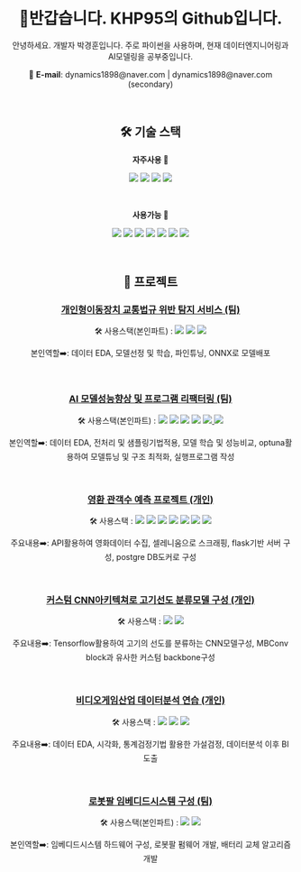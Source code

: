 <h1 align="center"> 👋반갑습니다. KHP95의 Github입니다.</h1>
<p align="center"> 안녕하세요. 개발자 박경훈입니다. 주로 파이썬을 사용하며, 현재 데이터엔지니어링과 AI모델링을 공부중입니다. </p>

<!-- 블로그 및 연락 -->
<div align="center">
<!--   <p><strong>📚 tech blog </strong> : <a href="https://bumpy-hospital-f8b.notion.site/Tech-blog-698a2b1746d94d3c980778d80de8a4bf?pvs=4">notion</a> </p> -->
  <p align="center">📧 <strong>E-mail</strong>: dynamics1898@naver.com | dynamics1898@naver.com (secondary)</p>
</div>
&nbsp&nbsp&nbsp&nbsp&nbsp&nbsp

<!-- 기술 스택 섹션 -->
<div align="center">
  <h2> 🛠 기술 스택 </h2>
  <p><strong> 자주사용 🔽 </strong></p>
    <p>
      <img src="https://img.shields.io/badge/Python-3776AB?style=for-the-badge&logo=python&logoColor=white"/>
      <img src="https://img.shields.io/badge/TensorFlow-FF6F00?style=for-the-badge&logo=TensorFlow&logoColor=white"/>
      <img src="https://img.shields.io/badge/scikit_learn-F7931E?style=for-the-badge&logo=scikit-learn&logoColor=white"/>
      <img src="https://img.shields.io/badge/pandas-150458?style=for-the-badge&logo=pandas&logoColor=white"/>
    </p>
  &nbsp
  <p><strong> 사용가능 🔽 </strong></p>
    <p>
      <img src="https://img.shields.io/badge/PyTorch-EE4C2C?style=for-the-badge&logo=pytorch&logoColor=white"/>
      <img src="https://img.shields.io/badge/PostgreSQL-316192?style=for-the-badge&logo=postgresql&logoColor=white"/>
      <img src="https://img.shields.io/badge/Flask-000000?style=for-the-badge&logo=flask&logoColor=white"/>
      <img src="https://img.shields.io/badge/Selenium-43B02A?style=for-the-badge&logo=Selenium&logoColor=white"/>
      <img src="https://img.shields.io/badge/C-A8B9CC?style=for-the-badge&logo=c&logoColor=black"/>
      <img src="https://img.shields.io/badge/Linux-FCC624?style=for-the-badge&logo=linux&logoColor=black"/>
      <img src="https://img.shields.io/badge/Docker-2496ED?style=for-the-badge&logo=docker&logoColor=white"/>
    </p>
</div>
&nbsp&nbsp&nbsp&nbsp&nbsp&nbsp

<!-- 프로젝트 섹션 -->
<div align="center">
  <h2> 🔎 프로젝트</h2>
  <h3><strong> <a href="https://github.com/KHP95/AIB_TP2">개인형이동장치 교통법규 위반 탐지 서비스 (팀)</a> </strong></h3>
  <p>
    🛠 사용스택(본인파트) : 
    <img src="https://img.shields.io/badge/Python-3776AB?style=flat&logo=python&logoColor=white"/>
    <img src="https://img.shields.io/badge/YOLO-00FFFF?style=flat&logo=YOLO&logoColor=white"/>
    <img src="https://img.shields.io/badge/ONNX-005CED?style=flat&logo=ONNX&logoColor=white"/>
  </p>
  <p>본인역할➡️: 데이터 EDA,   모델선정 및 학습,   파인튜닝,   ONNX로 모델배포</p>
  &nbsp&nbsp&nbsp&nbsp
  
  <h3><strong> <a href="https://github.com/KHP95/AIB_TP1">AI 모델성능향상 및 프로그램 리팩터링 (팀)</a> </strong></h3>
  <p>
    🛠 사용스택(본인파트) : 
    <img src="https://img.shields.io/badge/Python-3776AB?style=flat&logo=python&logoColor=white"/>
    <img src="https://img.shields.io/badge/TensorFlow-FF6F00?style=flat&logo=TensorFlow&logoColor=white"/>
    <img src="https://img.shields.io/badge/scikit_learn-F7931E?style=flat&logo=scikit-learn&logoColor=white"/>
    <img src="https://img.shields.io/badge/pandas-150458?style=flat&logo=pandas&logoColor=white"/>
    <a href="https://github.com/optuna/optuna">
      <img src="https://img.shields.io/badge/Optuna-Link🔗-150458?style=flat&logo=&logoColor=white"/>
    </a>
    <a href="https://github.com/dmlc/xgboost">
      <img src="https://img.shields.io/badge/xgboost-Link🔗-150458?style=flat&logo=&logoColor=white"/>
    </a>
  </p>
  <p>본인역할➡️: 데이터 EDA, 전처리 및 샘플링기법적용,   모델 학습 및 성능비교,   optuna활용하여 모델튜닝 및 구조 최적화,  
    실행프로그램 작성</p>
  &nbsp&nbsp&nbsp&nbsp

  <h3><strong> <a href="https://github.com/KHP95/side_project4">영환 관객수 예측 프로젝트 (개인)</a> </strong></h3>
  <p>
    🛠 사용스택 : 
    <img src="https://img.shields.io/badge/Python-3776AB?style=flat&logo=python&logoColor=white"/>
    <img src="https://img.shields.io/badge/scikit_learn-F7931E?style=flat&logo=scikit-learn&logoColor=white"/>
    <img src="https://img.shields.io/badge/pandas-150458?style=flat&logo=pandas&logoColor=white"/>
    <img src="https://img.shields.io/badge/PostgreSQL-316192?style=flat&logo=postgresql&logoColor=white"/>
    <img src="https://img.shields.io/badge/Selenium-43B02A?style=flat&logo=Selenium&logoColor=white"/>
    <img src="https://img.shields.io/badge/Flask-000000?style=flat&logo=flask&logoColor=white"/>
    <img src="https://img.shields.io/badge/Docker-2496ED?style=flat&logo=docker&logoColor=white"/>
  </p>
  <p>주요내용➡️: API활용하여 영화데이터 수집, 셀레니움으로 스크래핑, flask기반 서버 구성, postgre DB도커로 구성</p>
  &nbsp&nbsp&nbsp&nbsp

  <h3><strong> <a href="https://github.com/KHP95/side_project3">커스텀 CNN아키텍쳐로 고기선도 분류모델 구성 (개인)</a> </strong></h3>
  <p>
    🛠 사용스택 : 
    <img src="https://img.shields.io/badge/Python-3776AB?style=flat&logo=python&logoColor=white"/>
    <img src="https://img.shields.io/badge/TensorFlow-FF6F00?style=flat&logo=TensorFlow&logoColor=white"/>
  </p>
  <p>주요내용➡️: Tensorflow활용하여 고기의 선도를 분류하는 CNN모델구성, MBConv block과 유사한 커스텀 backbone구성</p>
  &nbsp&nbsp&nbsp&nbsp

  <h3><strong> <a href="https://github.com/KHP95/Section1-Project">비디오게임산업 데이터분석 연습 (개인)</a> </strong></h3>
  <p>
    🛠 사용스택 : 
    <img src="https://img.shields.io/badge/Python-3776AB?style=flat&logo=python&logoColor=white"/>
    <img src="https://img.shields.io/badge/pandas-150458?style=flat&logo=pandas&logoColor=white"/>
    <img src="https://img.shields.io/badge/scipy-8CAAE6?style=flat&logo=scipy&logoColor=white"/>
  </p>
  <p>주요내용➡️: 데이터 EDA, 시각화, 통계검정기법 활용한 가설검정, 데이터분석 이후 BI도출 </p>
  &nbsp&nbsp&nbsp&nbsp

  <h3><strong> <a href="https://github.com/KHP95/gradutaion_project">로봇팔 임베디드시스템 구성 (팀)</a> </strong></h3>
  <p>
    🛠 사용스택(본인파트) : 
    <img src="https://img.shields.io/badge/C-A8B9CC?style=flat&logo=c&logoColor=black"/>
    <img src="https://img.shields.io/badge/arduino-00878F?style=flat&logo=arduino&logoColor=white"/>
  </p>
  <p>본인역할➡️: 임베디드시스템 하드웨어 구성, 로봇팔 펌웨어 개발, 배터리 교체 알고리즘 개발 </p>
  &nbsp&nbsp&nbsp&nbsp
</div>

